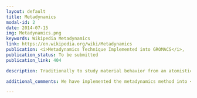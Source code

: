 ```yaml
---
layout: default
title: Metadynamics
modal-id: 2
date: 2014-07-15
img: Metadynamics.png
keywords: Wikipedia Metadynamics
link: https://en.wikipedia.org/wiki/Metadynamics
publication: <i>Metadynamics Technique Implemented into GROMACS</i>,
publication_status: To be submitted
publication_link: 404

description: Traditionally to study material behavior from an atomistic scale, researchers use molecular dynamics and Monte Carlo simulations to computationally explore the structure and dynamics of materials.  However, molecular dynamics, which numerically integrates Newton's equation of motion, is limited in temporal scale to microseconds.  Similarly, Monte Carlo, which randomly samples system configurations, lacks dynamical information.  To overcome the limitations of molecular dynamics and Monte Carlo, metadynamics has been recently proposed and used to perform advanced sampling simulations for various applications.  Metadynamics applies potential energy penalty functions to bias systems to overcome large energy barriers inhibiting dynamical behavior.  Typically, at low temperatures, these large energy barriers are only overcome during macroscopically long time behavior, orders of magnitude larger in scale than accessible by molecular dynamics.  By utilizing metadynamics, we are able to simulate long time dynamics and transient events.  We have thus used metadynamics to study the long time dynamics of glassy systems experiencing dynamical arrest, the kinetic behavior of crystal nucleation, and look to extend our studies to surface behavior and protein folding.  Other interesting work with metadynamics has used the method to study dislocation diffusion, Arrhenius nature of supercooled liquids, etc. A descriptive schematic movie of the method and a movie of the simulation from the real space and energy space perspective can be found below <div align="center"><iframe width="400" height="300" src="https://www.youtube.com/embed/1oWJ4-69f6E" frameborder="0" allowfullscreen></iframe> <iframe width="400" height="300" src="https://www.youtube.com/embed/C_FAx7GbYmI" frameborder="0" allowfullscreen></iframe></div>

additional_comments: We have implemented the metadynamics method into <strong><a href="http://www.gromacs.org/" style="color:#047878"> GROMACS </a></strong>, an open source molecular dynamics package.  The code has been fully parallelized for efficiency, and has been benchmarked with the Kob-Andersen model liquid and the monoatomic Lennard-Jones model Argon.  For information about the code or to request access to the code, please contact me.

---
```

